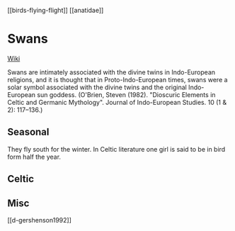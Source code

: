 [[birds-flying-flight]]
[[anatidae]]
# Swans
[Wiki](https://en.wikipedia.org/wiki/Swan#In-culture)

Swans are intimately associated with the divine twins in Indo-European religions, and it is thought that in Proto-Indo-European times, swans were a solar symbol associated with the divine twins and the original Indo-European sun goddess. (O'Brien, Steven (1982). "Dioscuric Elements in Celtic and Germanic Mythology". Journal of Indo-European Studies. 10 (1 & 2): 117–136.)

## Seasonal
They fly south for the winter. In Celtic literature one girl is said to be in bird form half the year.

## Celtic

## Misc
[[d-gershenson1992]]
